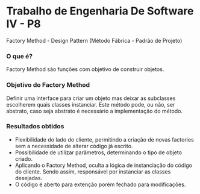 # Trabalho de Engenharia De Software IV - P8 

Factory Method - Design Pattern (Método Fábrica - Padrão de Projeto)

### O que é?
Factory Method são funções com objetivo de construir objetos.
### Objetivo do Factory Method
Definir uma interface para criar um objeto mas deixar as subclasses escolherem quais classes instanciar. 
Este método pode, ou não, ser abstrato, caso seja abstrato é necessário a implementação do método.
### Resultados obtidos 
- Flexibilidade do lado do cliente, permitindo a criação de novas factories sem a necessidade de alterar código já escrito. 
- Possibilidade de utilizar parãmetros, determinando o tipo de objeto criado.
- Aplicando o Factory Method, oculta a lógica de instanciação do código do cliente. Sendo assim, responsável por instanciar as classes desejadas.
- O código é aberto para extenção porém fechado para modificações.

